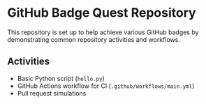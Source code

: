 # GitHub Badge Quest Repository

This repository is set up to help achieve various GitHub badges by demonstrating common repository activities and workflows.

## Activities
- Basic Python script (`hello.py`)
- GitHub Actions workflow for CI (`.github/workflows/main.yml`)
- Pull request simulations